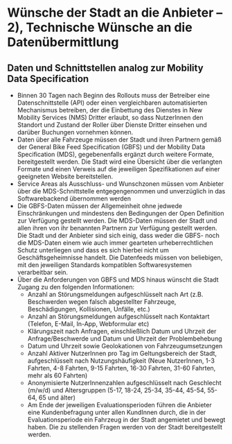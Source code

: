 # Wünsche der Stadt an die Anbieter – 2), Technische Wünsche an die Datenübermittlung

## Daten und Schnittstellen analog zur Mobility Data Specification

* Binnen 30 Tagen nach Beginn des Rollouts muss der Betreiber eine Datenschnittstelle (API) oder einen vergleichbaren automatisierten Mechanismus betreiben, der die Einbettung des Dienstes in New Mobility Services (NMS) Dritter erlaubt, so dass NutzerInnen den Standort und Zustand der Roller über Dienste Dritter einsehen und darüber Buchungen vornehmen können.
* Daten über alle Fahrzeuge müssen der Stadt und ihren Partnern gemäß der General Bike Feed Specification (GBFS) und der Mobility Data Specification (MDS), gegebenenfalls ergänzt durch weitere Formate, bereitgestellt werden. Die Stadt wird eine Übersicht über die verlangten Formate und einen Verweis auf die jeweiligen Spezifikationen auf einer geeigneten Website bereitstellen.
* Service Areas als Ausschluss- und Wunschzonen müssen vom Anbieter über die MDS-Schnittstelle entgegengenommen und unverzüglich in das Softwarebackend übernommen werden
* Die GBFS-Daten müssen der Allgemeinheit ohne jedwede Einschränkungen und mindestens den Bedingungen der Open Definition  zur Verfügung gestellt werden. Die MDS-Daten müssen der Stadt und allen ihren von ihr benannten Partnern zur Verfügung gestellt werden. Die Stadt und der Anbieter sind sich einig, dass weder die GBFS- noch die MDS-Daten einem wie auch immer gearteten urheberrechtlichen Schutz unterliegen und dass es sich hierbei nicht um Geschäftsgeheimnisse handelt. Die Datenfeeds müssen von beliebigen, mit den jeweiligen Standards kompatiblen Softwaresystemen verarbeitbar sein.
* Über die Anforderungen von GBFS und MDS hinaus wünscht die Stadt Zugang zu den folgenden Informationen:
  * Anzahl an Störungsmeldungen aufgeschlüsselt nach Art (z.B. Beschwerden wegen falsch abgestellter Fahrzeuge, Beschädigungen, Kollisionen, Unfälle, etc.) 
  * Anzahl an Störungsmeldungen aufgeschlüsselt nach Kontaktart (Telefon, E-Mail, In-App, Webformular etc)
  * Klärungszeit nach Anfragen, einschließlich Datum und Uhrzeit der Anfrage/Beschwerde und Datum und Uhrzeit der Problembehebung
  * Datum und Uhrzeit sowie Geolokationen von Fahrzeugumsetzungen
  * Anzahl Aktiver NutzerInnen pro Tag im Geltungsbereich der Stadt, aufgeschlüsselt nach Nutzungshäufigkeit (Neue NutzerInnen, 1-3 Fahrten, 4-8 Fahrten, 9-15 Fahrten, 16-30 Fahrten, 31-60 Fahrten, mehr als 60 Fahrten)
  * Anonymisierte NutzerInnenzahlen aufgeschlüsselt nach Geschlecht (m/w/d) und Altersgruppen (5-17, 18-24, 25-34, 35-44, 45-54, 55-64, 65 und älter)
  * Am Ende der jeweiligen Evaluationsperioden führen die Anbieter eine Kundenbefragung unter allen KundInnen durch, die in der Evaluationsperiode ein Fahrzeug in der Stadt angemietet und bewegt haben. Die zu stellenden Fragen werden von der Stadt bereitgestellt werden.
